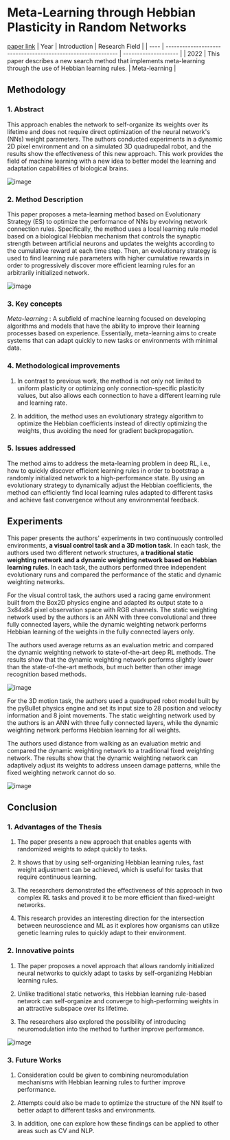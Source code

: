 # Meta-Learning through Hebbian Plasticity in Random Networks
[paper link](https://arxiv.org/pdf/2007.02686) 
| Year | Introduction                                                         | Research Field                 |
| ---- | ------------------------------------------------------------ | -------------------- |
| 2022 | This paper describes a new search method that implements meta-learning through the use of Hebbian learning rules.         |   Meta-learning        |

## Methodology

### 1. Abstract
This approach enables the network to self-organize its weights over its lifetime and does not require direct optimization of the neural network's (NNs) weight parameters. The authors conducted experiments in a dynamic 2D pixel environment and on a simulated 3D quadrupedal robot, and the results show the effectiveness of this new approach. This work provides the field of machine learning with a new idea to better model the learning and adaptation capabilities of biological brains.

![image](https://github.com/user-attachments/assets/927fddad-4a43-4fa9-b2cb-e696dfba47a1)

### 2. Method Description 
This paper proposes a meta-learning method based on Evolutionary Strategy (ES) to optimize the performance of NNs by evolving network connection rules. Specifically, the method uses a local learning rule model based on a biological Hebbian mechanism that controls the synaptic strength between artificial neurons and updates the weights according to the cumulative reward at each time step. Then, an evolutionary strategy is used to find learning rule parameters with higher cumulative rewards in order to progressively discover more efficient learning rules for an arbitrarily initialized network.

![image](https://github.com/user-attachments/assets/39d9310e-7928-4a34-b573-83673b50c611)

### 3. Key concepts
_Meta-learning_ : A subfield of machine learning focused on developing algorithms and models that have the ability to improve their learning processes based on experience. Essentially, meta-learning aims to create systems that can adapt quickly to new tasks or environments with minimal data.

### 4. Methodological improvements
  1. In contrast to previous work, the method is not only not limited to uniform plasticity or optimizing only connection-specific plasticity values, but also allows each connection to have a different learning rule and learning rate.

  2. In addition, the method uses an evolutionary strategy algorithm to optimize the Hebbian coefficients instead of directly optimizing the weights, thus avoiding the need for gradient backpropagation.

### 5. Issues addressed 
The method aims to address the meta-learning problem in deep RL, i.e., how to quickly discover efficient learning rules in order to bootstrap a randomly initialized network to a high-performance state. By using an evolutionary strategy to dynamically adjust the Hebbian coefficients, the method can efficiently find local learning rules adapted to different tasks and achieve fast convergence without any environmental feedback.

## Experiments
This paper presents the authors' experiments in two continuously controlled environments, **a visual control task and a 3D motion task**. In each task, the authors used two different network structures, **a traditional static weighting network and a dynamic weighting network based on Hebbian learning rules**. In each task, the authors performed three independent evolutionary runs and compared the performance of the static and dynamic weighting networks.

For the visual control task, the authors used a racing game environment built from the Box2D physics engine and adapted its output state to a 3x84x84 pixel observation space with RGB channels. The static weighting network used by the authors is an ANN with three convolutional and three fully connected layers, while the dynamic weighting network performs Hebbian learning of the weights in the fully connected layers only. 

The authors used average returns as an evaluation metric and compared the dynamic weighting network to state-of-the-art deep RL methods. The results show that the dynamic weighting network performs slightly lower than the state-of-the-art methods, but much better than other image recognition based methods.

![image](https://github.com/user-attachments/assets/9f2785b6-76e1-48d7-a4e7-ddbbc5b5113c)

For the 3D motion task, the authors used a quadruped robot model built by the pyBullet physics engine and set its input size to 28 position and velocity information and 8 joint movements. The static weighting network used by the authors is an ANN with three fully connected layers, while the dynamic weighting network performs Hebbian learning for all weights. 

The authors used distance from walking as an evaluation metric and compared the dynamic weighting network to a traditional fixed weighting network. The results show that the dynamic weighting network can adaptively adjust its weights to address unseen damage patterns, while the fixed weighting network cannot do so.  

![image](https://github.com/user-attachments/assets/2b541313-7b0e-4bdf-ac1a-1827a82864a6)

## Conclusion

### 1. Advantages of the Thesis
  1. The paper presents a new approach that enables agents with randomized weights to adapt quickly to tasks.
  
  2. It shows that by using self-organizing Hebbian learning rules, fast weight adjustment can be achieved, which is useful for tasks that require continuous learning.
  
  3. The researchers demonstrated the effectiveness of this approach in two complex RL tasks and proved it to be more efficient than fixed-weight networks.
  
  4. This research provides an interesting direction for the intersection between neuroscience and ML as it explores how organisms can utilize genetic learning rules to quickly adapt to their environment.

### 2. Innovative points
  1. The paper proposes a novel approach that allows randomly initialized neural networks to quickly adapt to tasks by self-organizing Hebbian learning rules.
  
  2. Unlike traditional static networks, this Hebbian learning rule-based network can self-organize and converge to high-performing weights in an attractive subspace over its lifetime.
  
  3. The researchers also explored the possibility of introducing neuromodulation into the method to further improve performance.

 ![image](https://github.com/user-attachments/assets/39d04aa2-5efd-4d70-8455-57b946a2cbe4)

### 3. Future Works
  1. Consideration could be given to combining neuromodulation mechanisms with Hebbian learning rules to further improve performance.
  
  2. Attempts could also be made to optimize the structure of the NN itself to better adapt to different tasks and environments.
  
  3. In addition, one can explore how these findings can be applied to other areas such as CV and NLP.
